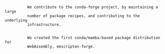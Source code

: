 
              We contribute to the conda-forge project, by maintaining a large
              number of package recipes, and contributing to the underlying
              infrastructure.
         

              We created the first conda/mamba-based package distribution for
              WebAssembly, emscripten-forge.
        